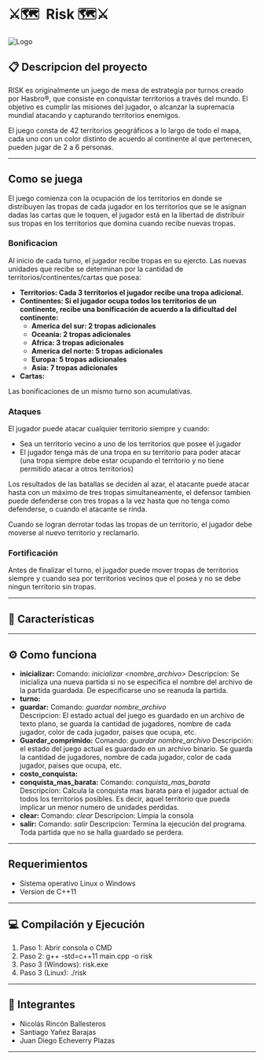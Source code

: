 
# ⚔️🗺 ️ Risk 🗺⚔️

![Logo](https://i.ibb.co/cwdJYLQ/deporz7-11d17976-7f29-4185-9285-58b58899a15e.png)

## 📋 Descripcion del proyecto
RISK es originalmente un juego de mesa de estrategia por turnos creado por Hasbro®, que consiste en conquistar territorios a través del mundo. El objetivo es cumplir las misiones del jugador, o alcanzar la supremacia mundial atacando y capturando territorios enemigos.

El juego consta de 42 territorios geográficos a lo largo de todo el mapa, cada uno con un color distinto de acuerdo al continente al que pertenecen, pueden jugar de 2 a 6 personas.

---
## Como se juega
El juego comienza con la ocupación de los territorios en donde se distribuyen las tropas de cada jugador en los territorios que se le asignan dadas las cartas que le toquen, el jugador está en la libertad de distribuir sus tropas en los territorios que domina cuando recibe nuevas tropas. 

### Bonificacion
Al inicio de cada turno, el jugador recibe tropas en su ejercto. Las nuevas unidades que recibe se determinan por la cantidad de territorios/continentes/cartas que posea:
- **Territorios: Cada 3 territorios el jugador recibe una tropa adicional.**
- **Continentes: Si el jugador ocupa todos los territorios de un continente, recibe una bonificación de acuerdo a la dificultad del continente:**
    - **America del sur: 2 tropas adicionales**
    - **Oceania: 2 tropas adicionales**
    - **Africa: 3 tropas adicionales**
    - **America del norte: 5 tropas adicionales**
    - **Europa: 5 tropas adicionales**
    - **Asia: 7 tropas adicionales**
- **Cartas:**

Las bonificaciones de un mismo turno son acumulativas.

### Ataques
El jugador puede atacar cualquier territorio siempre y cuando:
- Sea un territorio vecino a uno de los territorios que posee el jugador
- El jugador tenga más de una tropa en su territorio para poder atacar (una tropa siempre debe estar ocupando el territorio y no tiene permitido atacar a otros territorios)

Los resultados de las batallas se deciden al azar, el atacante puede atacar hasta con un máximo de tres tropas simultaneamente, el defensor tambien puede defenderse con tres tropas a la vez hasta que no tenga como defenderse, o cuando el atacante se rinda.

Cuando se logran derrotar todas las tropas de un territorio, el jugador debe moverse al nuevo territorio y reclamarlo.

### Fortificación
Antes de finalizar el turno, el jugador puede mover tropas de territorios siempre y cuando sea por territorios vecinos que el posea y no se debe ningun territorio sin tropas.

---
## 👀 Características

---
## ⚙️ Como funciona

- **inicializar:** Comando: *inicializar <nombre_archivo>*
    Descripcion: Se inicializa una nueva partida si no se especifica el nombre del archivo de la partida guardada. De especificarse uno se reanuda la partida.
- **turno:**
- **guardar:** Comando: *guardar nombre_archivo*      
    Descripcion: El estado actual del juego es guardado en un archivo de texto plano, se guarda la cantidad de jugadores, nombre de cada jugador, color de cada jugador, paises que ocupa, etc.
- **Guardar_comprimido:** Comando: *guardar nombre_archivo*
    Descripción: el estado del juego actual es guardado en un archivo binario. Se guarda la cantidad de jugadores, nombre de cada jugador, color de cada jugador, paises que ocupa, etc.
- **costo_conquista:**
- **conquista_mas_barata:** Comando: *conquista_mas_barata*  
    Descripcion: Calcula la conquista mas barata para el jugador actual de todos los territorios posibles. Es decir, aquel territorio que pueda implicar un menor numero de unidades perdidas.
- **clear:** Comando: *clear*
    Descripcion: Limpia la consola
- **salir:** Comando: *salir*
    Descripcion: Termina la ejecución del programa. Toda partida que no se halla guardado se perdera.

---
## Requerimientos
- Sistema operativo Linux o Windows
- Version de C++11

---
## 💻  Compilación y Ejecución
1. Paso 1: Abrir consola o CMD
2. Paso 2: g++ -std=c++11 main.cpp -o risk
3. Paso 3 (Windows): risk.exe
4. Paso 3 (Linux):  ./risk

---
## 💼  Integrantes

- Nicolás Rincón Ballesteros
- Santiago Yañez Barajas
- Juan Diego Echeverry Plazas

---
